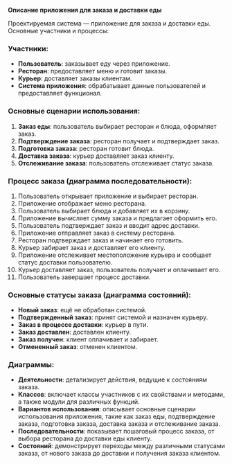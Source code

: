 **Описание приложения для заказа и доставки еды**

Проектируемая система — приложение для заказа и доставки еды. Основные участники и процессы:

### Участники:
- **Пользователь**: заказывает еду через приложение.
- **Ресторан**: предоставляет меню и готовит заказы.
- **Курьер**: доставляет заказы клиентам.
- **Система приложения**: обрабатывает данные пользователей и предоставляет функционал.

### Основные сценарии использования:
1. **Заказ еды**: пользователь выбирает ресторан и блюда, оформляет заказ.
2. **Подтверждение заказа**: ресторан получает и подтверждает заказ.
3. **Подготовка заказа**: ресторан готовит блюда.
4. **Доставка заказа**: курьер доставляет заказ клиенту.
5. **Отслеживание заказа**: пользователь отслеживает статус заказа.

### Процесс заказа (диаграмма последовательности):
1. Пользователь открывает приложение и выбирает ресторан.
2. Приложение отображает меню ресторана.
3. Пользователь выбирает блюда и добавляет их в корзину.
4. Приложение вычисляет сумму заказа и предлагает оформить его.
5. Пользователь подтверждает заказ и вводит адрес доставки.
6. Приложение отправляет заказ в систему ресторана.
7. Ресторан подтверждает заказ и начинает его готовить.
8. Курьер забирает заказ и доставляет его клиенту.
9. Приложение отслеживает местоположение курьера и сообщает статус доставки пользователю.
10. Курьер доставляет заказ, пользователь получает и оплачивает его.
11. Пользователь завершает процесс доставки.

### Основные статусы заказа (диаграмма состояний):
- **Новый заказ**: ещё не обработан системой.
- **Подтвержденный заказ**: принят системой и назначен курьеру.
- **Заказ в процессе доставки**: курьер в пути.
- **Заказ доставлен**: доставлен клиенту.
- **Заказ получен**: клиент оплачивает и забирает.
- **Отмененный заказ**: отменен клиентом.

### Диаграммы:
- **Деятельности**: детализирует действия, ведущие к состояниям заказа.
- **Классов**: включает классы участников с их свойствами и методами, а также модули для различных функций.
- **Вариантов использования**: описывает основные сценарии использования приложения, такие как заказ еды, подтверждение заказа, подготовка заказа, доставка заказа и отслеживание заказа.
- **Последовательности**: показывает пошаговый процесс заказа, от выбора ресторана до доставки еды клиенту.
- **Состояний**: демонстрирует переходы между различными статусами заказа, от нового заказа до доставки и получения заказа клиентом.

